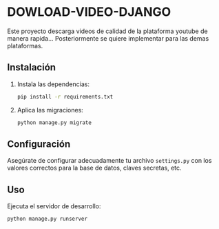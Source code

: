 # DOWLOAD-VIDEO-DJANGO

Este proyecto descarga videos de calidad de la plataforma youtube de manera rapida... Posteriormente se quiere implementar para las demas plataformas.
## Instalación


1. Instala las dependencias:

    ```bash
    pip install -r requirements.txt
    ```
2. Aplica las migraciones:

    ```bash
    python manage.py migrate
    ```

## Configuración

Asegúrate de configurar adecuadamente tu archivo `settings.py` con los valores correctos para la base de datos, claves secretas, etc.

## Uso

Ejecuta el servidor de desarrollo:

```bash
python manage.py runserver
